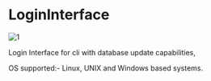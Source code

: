 # LoginInterface
![1](https://user-images.githubusercontent.com/96158726/171416477-ed6fdc1b-53d5-4f16-83af-b49a510800a1.png)

Login Interface for cli with database update capabilities,

OS supported:- Linux, UNIX and Windows based systems.
